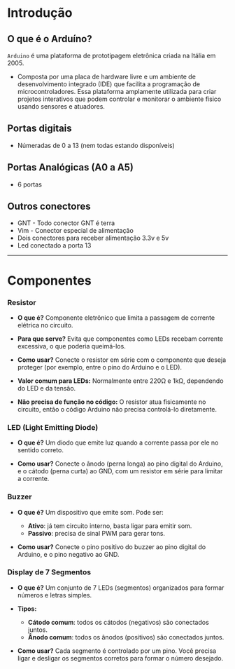 # Introdução 

## O que é o Arduíno?

`Arduino` é uma plataforma de prototipagem eletrônica criada na Itália em 2005. 

- Composta por uma placa de hardware livre e um ambiente de desenvolvimento integrado (IDE) que facilita a programação de microcontroladores. Essa plataforma amplamente utilizada para criar projetos interativos que podem controlar e monitorar
  o ambiente físico usando sensores e atuadores.

## Portas digitais

- Númeradas de 0 a 13 (nem todas estando disponíveis)

## Portas Analógicas (A0 a A5)

- 6 portas

## Outros conectores 

- GNT - Todo conector GNT é terra
- Vim - Conector especial de alimentação
- Dois conectores para receber alimentação 3.3v e 5v
- Led conectado a porta 13

---- 

# Componentes

### Resistor

- **O que é?** Componente eletrônico que limita a passagem de corrente elétrica no circuito.

- **Para que serve?** Evita que componentes como LEDs recebam corrente excessiva, o que poderia queimá-los.

- **Como usar?** Conecte o resistor em série com o componente que deseja proteger (por exemplo, entre o pino do Arduino e o LED).

- **Valor comum para LEDs:** Normalmente entre 220Ω e 1kΩ, dependendo do LED e da tensão.

- **Não precisa de função no código:** O resistor atua fisicamente no circuito, então o código Arduino não precisa controlá-lo diretamente.


### LED (Light Emitting Diode)

- **O que é?** Um diodo que emite luz quando a corrente passa por ele no sentido correto.

- **Como usar?** Conecte o ânodo (perna longa) ao pino digital do Arduino, e o cátodo (perna curta) ao GND, com um resistor em série para limitar a corrente.

### Buzzer

- **O que é?** Um dispositivo que emite som. Pode ser:

  - **Ativo**: já tem circuito interno, basta ligar para emitir som.
  - **Passivo**: precisa de sinal PWM para gerar tons.

- **Como usar?** Conecte o pino positivo do buzzer ao pino digital do Arduino, e o pino negativo ao GND.

### Display de 7 Segmentos

- **O que é?** Um conjunto de 7 LEDs (segmentos) organizados para formar números e letras simples.

- **Tipos:**

  - **Cátodo comum**: todos os cátodos (negativos) são conectados juntos.
  - **Ânodo comum**: todos os ânodos (positivos) são conectados juntos.

- **Como usar?** Cada segmento é controlado por um pino. Você precisa ligar e desligar os segmentos corretos para formar o número desejado.
